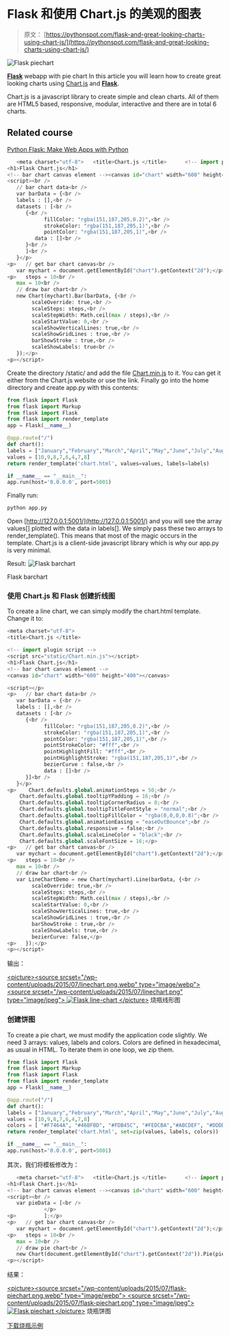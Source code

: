 # Flask 和使用 Chart.js 的美观的图表

> 原文： [https://pythonspot.com/flask-and-great-looking-charts-using-chart-js/](https://pythonspot.com/flask-and-great-looking-charts-using-chart-js/)

![Flask piechart](img/42212723a1a77a8a66fecd11fd3d5165.jpg)

[**Flask**](/python-flask-tutorials) webapp with pie chart In this article you will learn how to create great looking charts using [Chart.js](http://www.chartjs.org) and [**Flask**](/python-flask-tutorials).

Chart.js is a javascript library to create simple and clean charts. All of them are HTML5 based, responsive, modular, interactive and there are in total 6 charts.

## Related course

[Python Flask: Make Web Apps with Python](https://gum.co/IMzBy)

```py
   <meta charset="utf-8">   <title>Chart.js </title>      <!-- import plugin script -->   <script src="static/Chart.min.js"></script>
<h1>Flask Chart.js</h1>
<!-- bar chart canvas element --><canvas id="chart" width="600" height="400"></canvas>
<script><br />
   // bar chart data<br />
   var barData = {<br />
   labels : [],<br />
   datasets : [<br />
      {<br />
            fillColor: "rgba(151,187,205,0.2)",<br />
            strokeColor: "rgba(151,187,205,1)",<br />
            pointColor: "rgba(151,187,205,1)",<br />
         data : []<br />
      }<br />
      ]<br />
   }</p>
<p>   // get bar chart canvas<br />
   var mychart = document.getElementById("chart").getContext("2d");</p>
<p>   steps = 10<br />
   max = 10<br />
   // draw bar chart<br />
   new Chart(mychart).Bar(barData, {<br />
        scaleOverride: true,<br />
        scaleSteps: steps,<br />
        scaleStepWidth: Math.ceil(max / steps),<br />
        scaleStartValue: 0,<br />
        scaleShowVerticalLines: true,<br />
        scaleShowGridLines : true,<br />
        barShowStroke : true,<br />
        scaleShowLabels: true<br />
   });</p>
<p></script>

```

Create the directory /static/ and add the file [Chart.min.js](https://cdnjs.cloudflare.com/ajax/libs/Chart.js/1.0.2/Chart.min.js) to it. You can get it either from the Chart.js website or use the link. Finally go into the home directory and create app.py with this contents:

```py
from flask import Flask
from flask import Markup
from flask import Flask
from flask import render_template
app = Flask(__name__)

@app.route("/")
def chart():
labels = ["January","February","March","April","May","June","July","August"]
values = [10,9,8,7,6,4,7,8]
return render_template('chart.html', values=values, labels=labels)

if __name__ == "__main__":
app.run(host='0.0.0.0', port=5001)

```

Finally run:

```py
python app.py

```

Open [http://127.0.0.1:5001/](http://127.0.0.1:5001/) and you will see the array values[] plotted with the data in labels[].
We simply pass these two arrays to render_template(). This means that most of the magic occurs in the template. Chart.js is a client-side javascript library which is why our app.py is very minimal.

Result: ![Flask barchart](img/be653e10825576897782b24bebe362dd.jpg)

Flask barchart

### 使用 Chart.js 和 Flask 创建折线图

To create a line chart, we can simply modify the chart.html template. Change it to:

```py
<meta charset="utf-8">
<title>Chart.js </title>

<!-- import plugin script -->
<script src="static/Chart.min.js"></script>
<h1>Flask Chart.js</h1>
<!-- bar chart canvas element -->
<canvas id="chart" width="600" height="400"></canvas>

<script></p>
<p>   // bar chart data<br />
   var barData = {<br />
   labels : [],<br />
   datasets : [<br />
      {<br />
            fillColor: "rgba(151,187,205,0.2)",<br />
            strokeColor: "rgba(151,187,205,1)",<br />
            pointColor: "rgba(151,187,205,1)",<br />
            pointStrokeColor: "#fff",<br />
            pointHighlightFill: "#fff",<br />
            pointHighlightStroke: "rgba(151,187,205,1)",<br />
            bezierCurve : false,<br />
            data : []<br />
      }]<br />
   }</p>
<p>    Chart.defaults.global.animationSteps = 50;<br />
    Chart.defaults.global.tooltipYPadding = 16;<br />
    Chart.defaults.global.tooltipCornerRadius = 0;<br />
    Chart.defaults.global.tooltipTitleFontStyle = "normal";<br />
    Chart.defaults.global.tooltipFillColor = "rgba(0,0,0,0.8)";<br />
    Chart.defaults.global.animationEasing = "easeOutBounce";<br />
    Chart.defaults.global.responsive = false;<br />
    Chart.defaults.global.scaleLineColor = "black";<br />
    Chart.defaults.global.scaleFontSize = 16;</p>
<p>   // get bar chart canvas<br />
   var mychart = document.getElementById("chart").getContext("2d");</p>
<p>   steps = 10<br />
   max = 10<br />
   // draw bar chart<br />
   var LineChartDemo = new Chart(mychart).Line(barData, {<br />
        scaleOverride: true,<br />
        scaleSteps: steps,<br />
        scaleStepWidth: Math.ceil(max / steps),<br />
        scaleStartValue: 0,<br />
        scaleShowVerticalLines: true,<br />
        scaleShowGridLines : true,<br />
        barShowStroke : true,<br />
        scaleShowLabels: true,<br />
        bezierCurve: false,</p>
<p>   });</p>
<p></script>

```

输出：

[&lt;picture&gt;&lt;source srcset="/wp-content/uploads/2015/07/linechart.png.webp" type="image/webp"&gt; &lt;source srcset="/wp-content/uploads/2015/07/linechart.png" type="image/jpeg"&gt; ![Flask line-chart](img/d307bb30c80bcdc37eb773b73a87a095.jpg) &lt;/picture&gt;](/wp-content/uploads/2015/07/linechart.png) 烧瓶线形图

### 创建饼图

To create a pie chart, we must modify the application code slightly. We need 3 arrays: values, labels and colors. Colors are defined in hexadecimal, as usual in HTML. To iterate them in one loop, we zip them.

```py
from flask import Flask
from flask import Markup
from flask import Flask
from flask import render_template
app = Flask(__name__)

@app.route("/")
def chart():
labels = ["January","February","March","April","May","June","July","August"]
values = [10,9,8,7,6,4,7,8]
colors = [ "#F7464A", "#46BFBD", "#FDB45C", "#FEDCBA","#ABCDEF", "#DDDDDD", "#ABCABC"  ]
return render_template('chart.html', set=zip(values, labels, colors))

if __name__ == "__main__":
app.run(host='0.0.0.0', port=5001)

```

其次，我们将模板修改为：

```py
   <meta charset="utf-8">   <title>Chart.js </title>      <!-- import plugin script -->   <script src="static/Chart.min.js"></script>
<h1>Flask Chart.js</h1>
<!-- bar chart canvas element --><canvas id="chart" width="600" height="400"></canvas>
<script><br />
   var pieData = [<br />
            </p>
<p>         ];</p>
<p>   // get bar chart canvas<br />
   var mychart = document.getElementById("chart").getContext("2d");</p>
<p>   steps = 10<br />
   max = 10<br />
   // draw pie chart<br />
   new Chart(document.getElementById("chart").getContext("2d")).Pie(pieData);</p>
<p></script>

```

结果：

[&lt;picture&gt;&lt;source srcset="/wp-content/uploads/2015/07/flask-piechart.png.webp" type="image/webp"&gt; &lt;source srcset="/wp-content/uploads/2015/07/flask-piechart.png" type="image/jpeg"&gt; ![Flask piechart](img/54280984e9f8f3b22316893807c1a52e.jpg) &lt;/picture&gt;](https://pythonspot.com/wp-content/uploads/2015/07/flask-piechart.png) 烧瓶饼图

[下载烧瓶示例](https://pythonspot.com/download-flask-examples/)